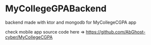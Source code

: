 # MyCollegeGPABackend
backend made with ktor and mongodb for MyCollegeCGPA app 
 
 check mobile app source code here => https://github.com/AbGhost-cyber/MyCollegeCGPA
